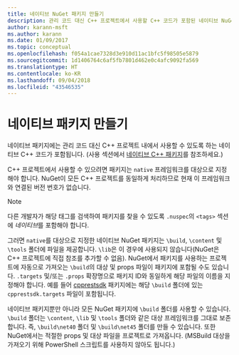 ```yaml
---
title: 네이티브 NuGet 패키지 만들기
description: 관리 코드 대신 C++ 프로젝트에서 사용할 C++ 코드가 포함된 네이티브 NuGet 패키지를 만드는 방법에 대한 세부 정보입니다.
author: karann-msft
ms.author: karann
ms.date: 01/09/2017
ms.topic: conceptual
ms.openlocfilehash: f054a1cae7328d3e910d11ac1bfc5f98505e5879
ms.sourcegitcommit: 1d1406764c6af5fb7801d462e0c4afc9092fa569
ms.translationtype: HT
ms.contentlocale: ko-KR
ms.lasthandoff: 09/04/2018
ms.locfileid: "43546535"
---
```

# <a name="creating-native-packages"></a>네이티브 패키지 만들기

네이티브 패키지에는 관리 코드 대신 C++ 프로젝트 내에서 사용할 수 있도록 하는 네이티브 C++ 코드가 포함됩니다. (사용 섹션에서 [네이티브 C++ 패키지](../consume-packages/finding-and-choosing-packages.md#native-c-packages)를 참조하세요.)

C++ 프로젝트에서 사용할 수 있으려면 패키지는 `native` 프레임워크를 대상으로 지정해야 합니다. NuGet이 모든 C++ 프로젝트를 동일하게 처리하므로 현재 이 프레임워크와 연결된 버전 번호가 없습니다.

> [!Note]
> 다른 개발자가 해당 태그를 검색하여 패키지를 찾을 수 있도록 `.nuspec`의 `<tags>` 섹션에 *네이티브*를 포함해야 합니다.

그러면 `native`를 대상으로 지정한 네이티브 NuGet 패키지는 `\build`, `\content` 및 `\tools` 폴더에 파일을 제공합니다. `\lib`은 이 경우에 사용되지 않습니다(NuGet은 C++ 프로젝트에 직접 참조를 추가할 수 없음). NuGet에서 패키지를 사용하는 프로젝트에 자동으로 가져오는 `\build`의 대상 및 props 파일이 패키지에 포함될 수도 있습니다. `.targets` 및/또는 `.props` 확장명으로 패키지 ID와 동일하게 해당 파일의 이름을 지정해야 합니다. 예를 들어 [cpprestsdk](https://nuget.org/packages/cpprestsdk/) 패키지에는 해당 `\build` 폴더에 있는 `cpprestsdk.targets` 파일이 포함됩니다.

네이티브 패키지뿐만 아니라 모든 NuGet 패키지에 `\build` 폴더를 사용할 수 있습니다. `\build` 폴더는 `\content`, `\lib` 및 `\tools` 폴더와 같은 대상 프레임워크를 그대로 보존합니다. 즉, `\build\net40` 폴더 및 `\build\net45` 폴더를 만들 수 있습니다. 또한 NuGet에서는 적절한 props 및 대상 파일을 프로젝트로 가져옵니다. (MSBuild 대상을 가져오기 위해 PowerShell 스크립트를 사용하지 않아도 됩니다.)

